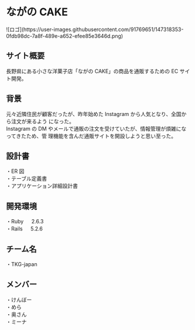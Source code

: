 <h1>ながの CAKE</h1>
![ロゴ](https://user-images.githubusercontent.com/91769651/147318353-0fdb98dc-7a8f-489e-a652-efee85e3646d.png)
<h2>サイト概要</h2>
長野県にある小さな洋菓子店「ながの CAKE」の商品を通販するための EC サイト開発。

<h2>背景</h2>
元々近隣住民が顧客だったが、昨年始めた Instagram から人気となり、全国から注文が来るよう
になった。<br>
Instagram の DM やメールで通販の注文を受けていたが、情報管理が煩雑になってきたため、管
理機能を含んだ通販サイトを開設しようと思い至った。

<h2>設計書</h2>

・ER 図<br>
・テーブル定義書<br>
・アプリケーション詳細設計書<br>

<h2>開発環境</h2>
・Ruby 　 2.6.3<br>
・Rails 　 5.2.6<br>

<h2>チーム名</h2>
・TKG-japan

<h2>メンバー</h2>
・けんぼー<br>
・めら<br>
・奥さん<br>
・ミーナ
